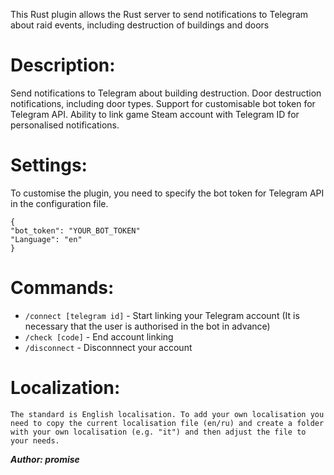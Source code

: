 This Rust plugin allows the Rust server to send notifications to Telegram about raid events, including destruction of buildings and doors

# Description:

Send notifications to Telegram about building destruction.
Door destruction notifications, including door types.
Support for customisable bot token for Telegram API.
Ability to link game Steam account with Telegram ID for personalised notifications.

# Settings:
To customise the plugin, you need to specify the bot token for Telegram API in the configuration file.

```
{
"bot_token": "YOUR_BOT_TOKEN" 
"Language": "en"
}
```

# Commands:

* `/connect [telegram id]` - Start linking your Telegram account (It is necessary that the user is authorised in the bot in advance)
* `/check [code]` - End account linking
* `/disconnect` - Disconnnect your account
 
# Localization:

```The standard is English localisation. To add your own localisation you need to copy the current localisation file (en/ru) and create a folder with your own localisation (e.g. "it") and then adjust the file to your needs.```

***Author: promise***
